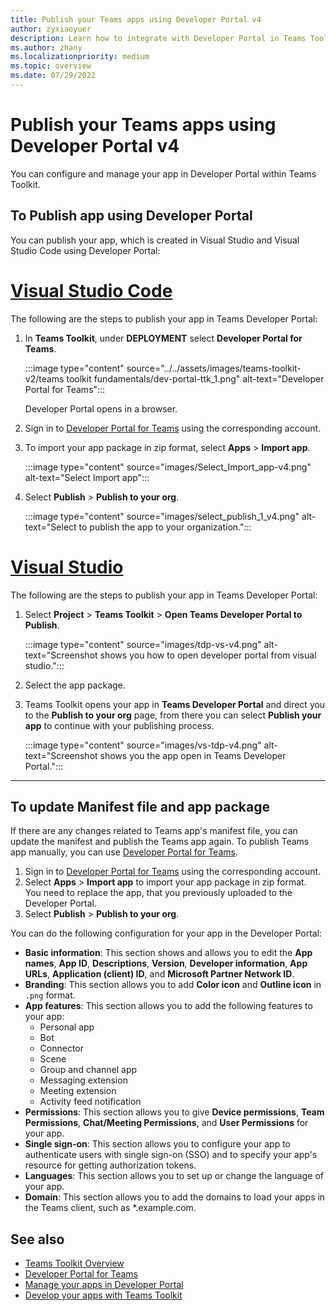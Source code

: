 ```yaml
---
title: Publish your Teams apps using Developer Portal v4
author: zyxiaoyuer
description: Learn how to integrate with Developer Portal in Teams Toolkit v4.
ms.author: zhany
ms.localizationpriority: medium
ms.topic: overview
ms.date: 07/29/2022
---
```


# Publish your Teams apps using Developer Portal v4

You can configure and manage your app in Developer Portal within Teams Toolkit.

## To Publish app using Developer Portal

You can publish your app, which is created in Visual Studio and Visual Studio Code using Developer Portal:

# [Visual Studio Code](#tab/visualstudiocode)

The following are the steps to publish your app in Teams Developer Portal:

1. In **Teams Toolkit**, under **DEPLOYMENT** select **Developer Portal for Teams**.

    :::image type="content" source="../../assets/images/teams-toolkit-v2/teams toolkit fundamentals/dev-portal-ttk_1.png" alt-text="Developer Portal for Teams":::

   Developer Portal opens in a browser.

1. Sign in to [Developer Portal for Teams](https://dev.teams.microsoft.com) using the corresponding account.
1. To import your app package in zip format, select **Apps** > **Import app**.

    :::image type="content" source="images/Select_Import_app-v4.png" alt-text="Select Import app":::

1. Select **Publish** > **Publish to your org**.

    :::image type="content" source="images/select_publish_1_v4.png" alt-text="Select to publish the app to your organization.":::

# [Visual Studio](#tab/visualstudio)

The following are the steps to publish your app in Teams Developer Portal:

1. Select **Project** > **Teams Toolkit** > **Open Teams Developer Portal to Publish**.

    :::image type="content" source="images/tdp-vs-v4.png" alt-text="Screenshot shows you how to open developer portal from visual studio.":::

1. Select the app package.

1. Teams Toolkit opens your app in **Teams Developer Portal** and direct you to the **Publish to your org** page, from there you can select **Publish your app** to continue with your publishing process.

    :::image type="content" source="images/vs-tdp-v4.png" alt-text="Screenshot shows you the app open in Teams Developer Portal.":::

---

## To update Manifest file and app package

If there are any changes related to Teams app's manifest file, you can update the manifest and publish the Teams app again. To publish Teams app manually, you can use [Developer Portal for Teams](https://dev.teams.microsoft.com/home).

1. Sign in to [Developer Portal for Teams](https://dev.teams.microsoft.com) using the corresponding account.
1. Select **Apps** > **Import app** to import your app package in zip format.<br>
   You need to replace the app, that you previously uploaded to the Developer Portal.
1. Select **Publish** > **Publish to your org**.

You can do the following configuration for your app in the Developer Portal:

* **Basic information**: This section shows and allows you to edit the **App names**, **App ID**, **Descriptions**, **Version**, **Developer information**, **App URLs**, **Application (client) ID**, and **Microsoft Partner Network ID**.
* **Branding**: This section allows you to add **Color icon** and **Outline icon** in `.png` format.
* **App features**: This section allows you to add the following features to your app:
  * Personal app
  * Bot
  * Connector
  * Scene
  * Group and channel app
  * Messaging extension
  * Meeting extension
  * Activity feed notification
* **Permissions**: This section allows you to give **Device permissions**, **Team Permissions**, **Chat/Meeting Permissions**, and **User Permissions** for your app.
* **Single sign-on**: This section allows you to configure your app to authenticate users with single sign-on (SSO) and to specify your app's resource for getting authorization tokens.
* **Languages**: This section allows you to set up or change the language of your app.
* **Domain**: This section allows you to add the domains to load your apps in the Teams client, such as *.example.com.

## See also

* [Teams Toolkit Overview](teams-toolkit-fundamentals.md)
* [Developer Portal for Teams](../concepts/build-and-test/teams-developer-portal.md)
* [Manage your apps in Developer Portal](../concepts/build-and-test/manage-your-apps-in-developer-portal.md)
* [Develop your apps with Teams Toolkit](../concepts/build-and-test/develop-your-apps-with-teams-toolkit.md)
